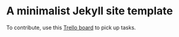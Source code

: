 # A minimalist Jekyll site template

To contribute, use this [Trello board](https://trello.com/b/Pi76LaEm/site-template) to pick up tasks.
